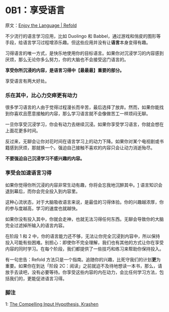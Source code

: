 # 0B1：享受语言

原文：[Enjoy the Language | Refold](https://refold.la/roadmap/stage-0/b/enjoyment)

不少流行的语言学习应用，比如 Duolingo 和 Babbel，通过游戏和俏皮的图形等手段，给语言学习过程增添乐趣。但这些应用并没有让**语言**本身变得有趣。

习得语言的唯一方式，是快乐地使用你的目标语言。如果你对沉浸学习的内容感到厌烦，那么无论你多么努力，你的大脑也不会接受这门语言的。

**享受你所沉浸的内容，是语言习得中【最最最】重要的部分。**

享受语言有两大好处。

### 乐在其中，比心力交瘁更有动力

很多学习语言的人由于觉得过程漫长而辛苦，最后选择了放弃。然而，如果你能找到你喜欢且愿意接触的内容，那么学习语言就不会像做苦工一样烦闷无聊。

一旦你享受沉浸学习，你会有动力去继续沉浸。如果你享受学习语言，你就会想在上面花更多时间。

反过来，无聊会让你对花时间在语言学习上的动力下降。如果你对某个电视剧或书籍感到厌烦，那就换一个。强迫自己接触不喜欢的内容只会让动力消逝殆尽。

**不要强迫自己沉浸学习不感兴趣的内容。**

### 享受会加速语言习得

如果你觉得你所沉浸的内容非常生动有趣，你将会忘我地沉醉其中。[1](https://refold.la/roadmap/stage-0/b/enjoyment#footnote-1) 语言知识会退到幕后，而你会完全投入到内容里。

这种心流状态，对于大脑吸收语言来说，是最佳的习得体验。你的兴趣越浓厚，你的参与度越高，学习的速度也就越快。

如果你没有投入其中，你就会走神，也就无法习得任何东西。无聊会导致你的大脑完全过滤掉所输入的语言内容。

在阶段 1 和 2 中，你的语言能力还不够，无法让你完全沉浸到内容中，所以保持投入可能有些困难。别担心：即使你不完全理解，我们也有其他的方式让你在享受内容的同时学习。在每个阶段，我们都提供了一些技巧和练习来帮助你保持投入。

有一句忠告：Refold 方法只是一个指南。追随你的兴趣，比死守我们的计划**更**为重要。如果你在到达「阶段 2C：阅读」之前就迫不及待地想读一本书，那么，请放手去读吧，没有必要等待。你享受这些内容的内在动力，会比任何学习方法，包括我们的，更能促进语言习得。

### 脚注

1: [The Compelling Input Hypothesis, Krashen](http://www.sdkrashen.com/content/articles/the_compelling_input_hypothesis.pdf)